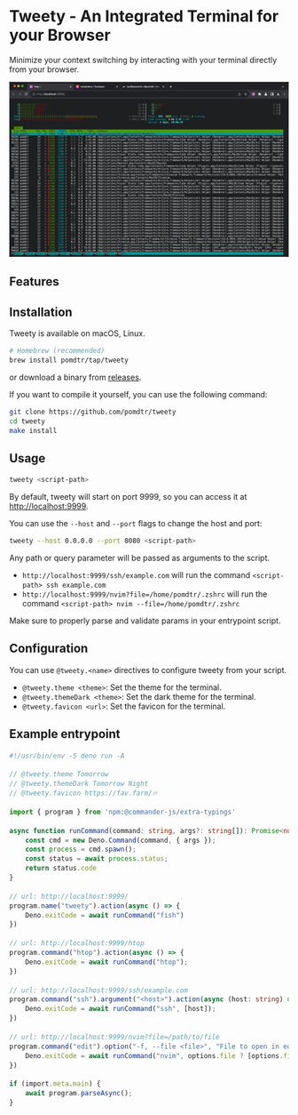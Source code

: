 # Tweety - An Integrated Terminal for your Browser

Minimize your context switching by interacting with your terminal directly from your browser.

![tweety running from the browser](./static/tabs.png)

## Features

## Installation

Tweety is available on macOS, Linux.

```sh
# Homebrew (recommended)
brew install pomdtr/tap/tweety
```

or download a binary from [releases](https://github.com/pomdtr/tweety/releases).

If you want to compile it yourself, you can use the following command:

```sh
git clone https://github.com/pomdtr/tweety
cd tweety
make install
```

## Usage

```sh
tweety <script-path>
```

By default, tweety will start on port 9999, so you can access it at <http://localhost:9999>.

You can use the `--host` and `--port` flags to change the host and port:

```sh
tweety --host 0.0.0.0 --port 8080 <script-path>
```

Any path or query parameter will be passed as arguments to the script.

- `http://localhost:9999/ssh/example.com` will run the command `<script-path> ssh example.com`
- `http://localhost:9999/nvim?file=/home/pomdtr/.zshrc` will run the command `<script-path> nvim --file=/home/pomdtr/.zshrc`

Make sure to properly parse and validate params in your entrypoint script.

## Configuration

You can use `@tweety.<name>` directives to configure tweety from your script.

- `@tweety.theme <theme>`: Set the theme for the terminal.
- `@tweety.themeDark <theme>`: Set the dark theme for the terminal.
- `@tweety.favicon <url>`: Set the favicon for the terminal.

## Example entrypoint

```ts
#!/usr/bin/env -S deno run -A

// @tweety.theme Tomorrow
// @tweety.themeDark Tomorrow Night
// @tweety.favicon https://fav.farm/🔥

import { program } from 'npm:@commander-js/extra-typings'

async function runCommand(command: string, args?: string[]): Promise<number> {
    const cmd = new Deno.Command(command, { args });
    const process = cmd.spawn();
    const status = await process.status;
    return status.code
}

// url: http://localhost:9999/
program.name("tweety").action(async () => {
    Deno.exitCode = await runCommand("fish")
})

// url: http://localhost:9999/htop
program.command("htop").action(async () => {
    Deno.exitCode = await runCommand("htop");
})

// url: http://localhost:9999/ssh/example.com
program.command("ssh").argument("<host>").action(async (host: string) => {
    Deno.exitCode = await runCommand("ssh", [host]);
})

// url: http://localhost:9999/nvim?file=/path/to/file
program.command("edit").option("-f, --file <file>", "File to open in editor").action(async (options) => {
    Deno.exitCode = await runCommand("nvim", options.file ? [options.file] : []);
})

if (import.meta.main) {
    await program.parseAsync();
}
```
